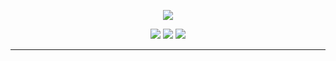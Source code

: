 <p align="center">
  <img src="https://1.bp.blogspot.com/-lKJKpqe85y4/XVVYr9-WHRI/AAAAAAAAB9M/-h245-Fg-nYbZqvO0RV0tlfhxQ8sqvEawCLcBGAs/s1600/Sampler.gif">
</p>

<p align="center">
  <a href="https://twitter.com/kimocoder"><img src="https://img.shields.io/twitter/follow/kimocoder?color=0ff00&label=%40kimocoder&logo=twitter&logoColor=00ff00&style=for-the-badge"></a>
  <a href="https://github.com/sponsors/kimocoder"><img src="https://img.shields.io/github/sponsors/kimocoder?color=00ff00&logoColor=00ff00&logo=github&style=for-the-badge"></a>
  <a href="https://github.com/kimocoder"><img src="https://img.shields.io/github/followers/kimocoder?color=%2300ff00&logoColor=00ff00&logo=github&style=for-the-badge"></a>
</p>

---

